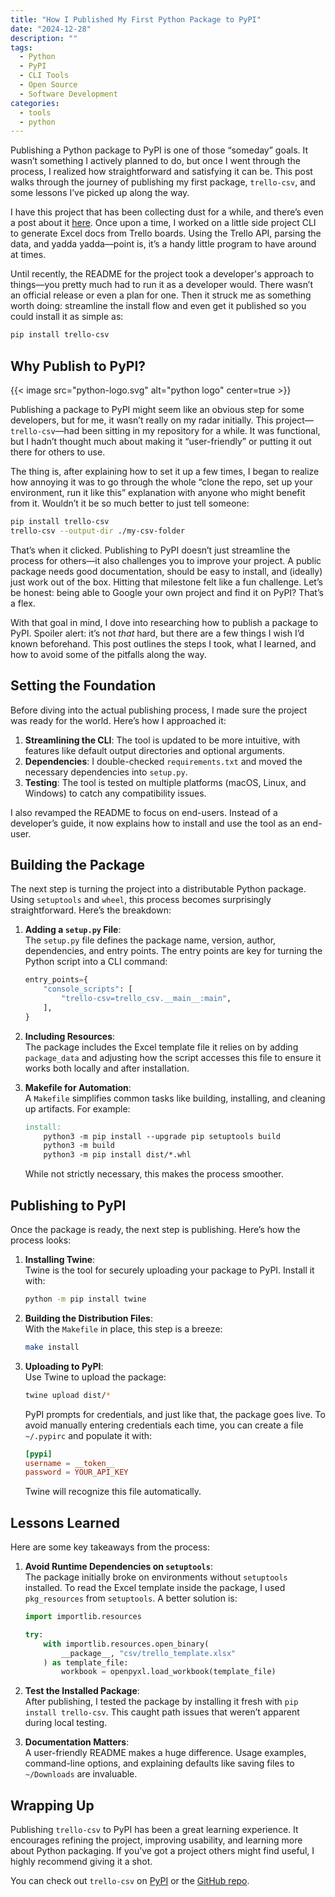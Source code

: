 ```yaml
---
title: "How I Published My First Python Package to PyPI"
date: "2024-12-28"
description: ""
tags:
  - Python
  - PyPI
  - CLI Tools
  - Open Source
  - Software Development
categories:
  - tools
  - python
---
```


Publishing a Python package to PyPI is one of those “someday” goals. It wasn’t something I actively planned to do, but once I went through the process, I realized how straightforward and satisfying it can be. This post walks through the journey of publishing my first package, `trello-csv`, and some lessons I’ve picked up along the way.

<!--more-->

I have this project that has been collecting dust for a while, and there’s even a post about it [here](../trello-csv-export). Once upon a time, I worked on a little side project CLI to generate Excel docs from Trello boards. Using the Trello API, parsing the data, and yadda yadda—point is, it’s a handy little program to have around at times.

Until recently, the README for the project took a developer's approach to things—you pretty much had to run it as a developer would. There wasn’t an official release or even a plan for one. Then it struck me as something worth doing: streamline the install flow and even get it published so you could install it as simple as:

```bash
pip install trello-csv
```

## Why Publish to PyPI?

{{< image src="python-logo.svg" alt="python logo" center=true >}}

Publishing a package to PyPI might seem like an obvious step for some developers, but for me, it wasn’t really on my radar initially. This project—`trello-csv`—had been sitting in my repository for a while. It was functional, but I hadn’t thought much about making it “user-friendly” or putting it out there for others to use.

The thing is, after explaining how to set it up a few times, I began to realize how annoying it was to go through the whole “clone the repo, set up your environment, run it like this” explanation with anyone who might benefit from it. Wouldn’t it be so much better to just tell someone:

```bash
pip install trello-csv
trello-csv --output-dir ./my-csv-folder
```

That’s when it clicked. Publishing to PyPI doesn’t just streamline the process for others—it also challenges you to improve your project. A public package needs good documentation, should be easy to install, and (ideally) just work out of the box. Hitting that milestone felt like a fun challenge. Let’s be honest: being able to Google your own project and find it on PyPI? That’s a flex.

With that goal in mind, I dove into researching how to publish a package to PyPI. Spoiler alert: it’s not _that_ hard, but there are a few things I wish I’d known beforehand. This post outlines the steps I took, what I learned, and how to avoid some of the pitfalls along the way.

## Setting the Foundation

Before diving into the actual publishing process, I made sure the project was ready for the world. Here’s how I approached it:

1. **Streamlining the CLI**: The tool is updated to be more intuitive, with features like default output directories and optional arguments.
2. **Dependencies**: I double-checked `requirements.txt` and moved the necessary dependencies into `setup.py`.
3. **Testing**: The tool is tested on multiple platforms (macOS, Linux, and Windows) to catch any compatibility issues.

I also revamped the README to focus on end-users. Instead of a developer’s guide, it now explains how to install and use the tool as an end-user.

## Building the Package

The next step is turning the project into a distributable Python package. Using `setuptools` and `wheel`, this process becomes surprisingly straightforward. Here’s the breakdown:

1. **Adding a `setup.py` File**:  
   The `setup.py` file defines the package name, version, author, dependencies, and entry points. The entry points are key for turning the Python script into a CLI command:

   ```python
   entry_points={
       "console_scripts": [
           "trello-csv=trello_csv.__main__:main",
       ],
   }
   ```

2. **Including Resources**:  
   The package includes the Excel template file it relies on by adding `package_data` and adjusting how the script accesses this file to ensure it works both locally and after installation.

3. **Makefile for Automation**:  
   A `Makefile` simplifies common tasks like building, installing, and cleaning up artifacts. For example:

   ```makefile
   install:
       python3 -m pip install --upgrade pip setuptools build
       python3 -m build
       python3 -m pip install dist/*.whl
   ```

   While not strictly necessary, this makes the process smoother.

## Publishing to PyPI

Once the package is ready, the next step is publishing. Here’s how the process looks:

1. **Installing Twine**:  
   Twine is the tool for securely uploading your package to PyPI. Install it with:

   ```bash
   python -m pip install twine
   ```

2. **Building the Distribution Files**:  
   With the `Makefile` in place, this step is a breeze:

   ```bash
   make install
   ```

3. **Uploading to PyPI**:  
   Use Twine to upload the package:

   ```bash
   twine upload dist/*
   ```

   PyPI prompts for credentials, and just like that, the package goes live.
   To avoid manually entering credentials each time, you can create a file `~/.pypirc` and populate it with:

   ```toml
   [pypi]
   username = __token__
   password = YOUR_API_KEY
   ```

   Twine will recognize this file automatically.

## Lessons Learned

Here are some key takeaways from the process:

1. **Avoid Runtime Dependencies on `setuptools`**:  
   The package initially broke on environments without `setuptools` installed. To read the Excel template inside the package, I used `pkg_resources` from `setuptools`. A better solution is:

   ```python
   import importlib.resources

   try:
       with importlib.resources.open_binary(
           __package__, "csv/trello_template.xlsx"
       ) as template_file:
           workbook = openpyxl.load_workbook(template_file)
   ```

2. **Test the Installed Package**:  
   After publishing, I tested the package by installing it fresh with `pip install trello-csv`. This caught path issues that weren’t apparent during local testing.

3. **Documentation Matters**:  
   A user-friendly README makes a huge difference. Usage examples, command-line options, and explaining defaults like saving files to `~/Downloads` are invaluable.

## Wrapping Up

Publishing `trello-csv` to PyPI has been a great learning experience. It encourages refining the project, improving usability, and learning more about Python packaging. If you’ve got a project others might find useful, I highly recommend giving it a shot.

You can check out `trello-csv` on [PyPI](https://pypi.org/project/trello-csv/) or the [GitHub repo](https://github.com/mattjh1/trello-csv-exporter).
